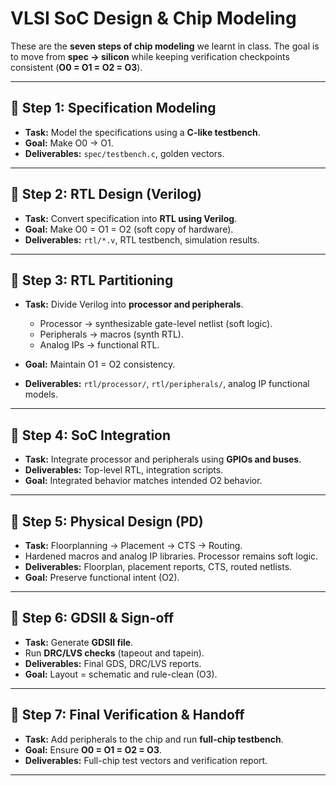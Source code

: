 
# VLSI SoC Design & Chip Modeling

These are the **seven steps of chip modeling** we learnt in class. The goal is to move from **spec → silicon** while keeping verification checkpoints consistent (**O0 = O1 = O2 = O3**).

---

## 🔹 Step 1: Specification Modeling

* **Task:** Model the specifications using a **C-like testbench**.
* **Goal:** Make O0 → O1.
* **Deliverables:** `spec/testbench.c`, golden vectors.

---

## 🔹 Step 2: RTL Design (Verilog)

* **Task:** Convert specification into **RTL using Verilog**.
* **Goal:** Make O0 = O1 = O2 (soft copy of hardware).
* **Deliverables:** `rtl/*.v`, RTL testbench, simulation results.

---

## 🔹 Step 3: RTL Partitioning

* **Task:** Divide Verilog into **processor and peripherals**.

  * Processor → synthesizable gate-level netlist (soft logic).
  * Peripherals → macros (synth RTL).
  * Analog IPs → functional RTL.
* **Goal:** Maintain O1 = O2 consistency.
* **Deliverables:** `rtl/processor/`, `rtl/peripherals/`, analog IP functional models.

---

## 🔹 Step 4: SoC Integration

* **Task:** Integrate processor and peripherals using **GPIOs and buses**.
* **Deliverables:** Top-level RTL, integration scripts.
* **Goal:** Integrated behavior matches intended O2 behavior.

---

## 🔹 Step 5: Physical Design (PD)

* **Task:** Floorplanning → Placement → CTS → Routing.
* Hardened macros and analog IP libraries. Processor remains soft logic.
* **Deliverables:** Floorplan, placement reports, CTS, routed netlists.
* **Goal:** Preserve functional intent (O2).

---

## 🔹 Step 6: GDSII & Sign-off

* **Task:** Generate **GDSII file**.
* Run **DRC/LVS checks** (tapeout and tapein).
* **Deliverables:** Final GDS, DRC/LVS reports.
* **Goal:** Layout = schematic and rule-clean (O3).

---

## 🔹 Step 7: Final Verification & Handoff

* **Task:** Add peripherals to the chip and run **full-chip testbench**.
* **Goal:** Ensure **O0 = O1 = O2 = O3**.
* **Deliverables:** Full-chip test vectors and verification report.

---

